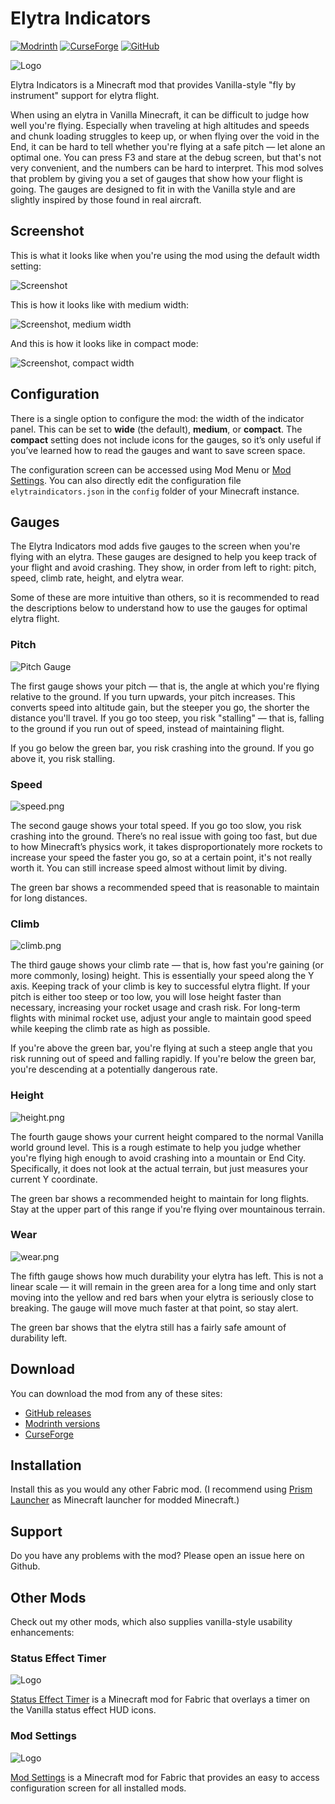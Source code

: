 # Elytra Indicators
[![Modrinth](https://img.shields.io/modrinth/dt/elytra-indicators?logo=modrinth)](https://modrinth.com/mod/elytra-indicators)
[![CurseForge](https://img.shields.io/curseforge/dt/1315463?logo=curseforge)](https://www.curseforge.com/minecraft/mc-mods/elytra-indicators)
[![GitHub](https://img.shields.io/github/downloads/magicus/ElytraIndicators/total?logo=github)](https://github.com/magicus/ElytraIndicators/releases)

![Logo](docs/logo.png)

Elytra Indicators is a Minecraft mod that provides Vanilla-style "fly by
instrument" support for elytra flight.

When using an elytra in Vanilla Minecraft, it can be difficult to judge how
well you're flying. Especially when traveling at high altitudes and speeds and
chunk loading struggles to keep up, or when flying over the void in the End, it
can be hard to tell whether you're flying at a safe pitch — let alone an
optimal one. You can press F3 and stare at the debug screen, but that's not
very convenient, and the numbers can be hard to interpret. This mod solves that
problem by giving you a set of gauges that show how your flight is going. The
gauges are designed to fit in with the Vanilla style and are slightly inspired
by those found in real aircraft.

## Screenshot

This is what it looks like when you're using the mod using the default width
setting:

![Screenshot](docs/screenshot.png)

This is how it looks like with medium width:

![Screenshot, medium width](docs/screenshot-medium.png)

And this is how it looks like in compact mode:

![Screenshot, compact width](docs/screenshot-compact.png)

## Configuration

There is a single option to configure the mod: the width of the indicator
panel. This can be set to **wide** (the default), **medium**, or **compact**.
The **compact** setting does not include icons for the gauges, so it’s only
useful if you’ve learned how to read the gauges and want to save screen space.

The configuration screen can be accessed using Mod Menu or [Mod
Settings](https://github.com/magicus/ModSettings). You can also directly edit
the configuration file `elytraindicators.json` in the `config` folder of your
Minecraft instance.

## Gauges

The Elytra Indicators mod adds five gauges to the screen when you're flying
with an elytra. These gauges are designed to help you keep track of your flight
and avoid crashing. They show, in order from left to right: pitch, speed, climb
rate, height, and elytra wear.

Some of these are more intuitive than others, so it is recommended to read the
descriptions below to understand how to use the gauges for optimal elytra
flight.

### Pitch

![Pitch Gauge](docs/pitch.png)

The first gauge shows your pitch — that is, the angle at which you're flying
relative to the ground. If you turn upwards, your pitch increases. This
converts speed into altitude gain, but the steeper you go, the shorter the
distance you'll travel. If you go too steep, you risk "stalling" — that is,
falling to the ground if you run out of speed, instead of maintaining flight.

If you go below the green bar, you risk crashing into the ground. If you go
above it, you risk stalling.

### Speed

![speed.png](docs/speed.png)

The second gauge shows your total speed. If you go too slow, you risk crashing
into the ground. There’s no real issue with going too fast, but due to how
Minecraft’s physics work, it takes disproportionately more rockets to increase
your speed the faster you go, so at a certain point, it's not really worth it.
You can still increase speed almost without limit by diving.

The green bar shows a recommended speed that is reasonable to maintain for long
distances.

### Climb

![climb.png](docs/climb.png)

The third gauge shows your climb rate — that is, how fast you're gaining (or
more commonly, losing) height. This is essentially your speed along the Y axis.
Keeping track of your climb is key to successful elytra flight. If your pitch
is either too steep or too low, you will lose height faster than necessary,
increasing your rocket usage and crash risk. For long-term flights with minimal
rocket use, adjust your angle to maintain good speed while keeping the climb
rate as high as possible.

If you're above the green bar, you're flying at such a steep angle that you
risk running out of speed and falling rapidly. If you're below the green bar,
you're descending at a potentially dangerous rate.

### Height

![height.png](docs/height.png)

The fourth gauge shows your current height compared to the normal Vanilla world
ground level. This is a rough estimate to help you judge whether you're flying
high enough to avoid crashing into a mountain or End City. Specifically, it
does not look at the actual terrain, but just measures your current Y
coordinate.

The green bar shows a recommended height to maintain for long flights. Stay at
the upper part of this range if you're flying over mountainous terrain.

### Wear

![wear.png](docs/wear.png)

The fifth gauge shows how much durability your elytra has left. This is not a
linear scale — it will remain in the green area for a long time and only start
moving into the yellow and red bars when your elytra is seriously close to
breaking. The gauge will move much faster at that point, so stay alert.

The green bar shows that the elytra still has a fairly safe amount of
durability left.

## Download

You can download the mod from any of these sites:

* [GitHub releases](https://github.com/magicus/ElytraIndicators/releases)
* [Modrinth versions](https://modrinth.com/mod/elytra-indicators/versions)
* [CurseForge](https://www.curseforge.com/minecraft/mc-mods/elytra-indicators/files)

## Installation

Install this as you would any other Fabric mod. (I recommend using [Prism
Launcher](https://prismlauncher.org/) as Minecraft launcher for modded
Minecraft.)

## Support

Do you have any problems with the mod? Please open an issue here on Github.

## Other Mods

Check out my other mods, which also supplies vanilla-style usability enhancements:

### Status Effect Timer

![Logo](https://raw.githubusercontent.com/magicus/statuseffecttimer/master/docs/logo.png)

[Status Effect Timer](https://github.com/magicus/statuseffecttimer) is a Minecraft mod for Fabric that overlays a timer on the Vanilla status effect HUD icons.

### Mod Settings

![Logo](https://raw.githubusercontent.com/magicus/ModSettings/master/docs/logo.png)

[Mod Settings](https://github.com/magicus/ModSettings) is a Minecraft mod for Fabric that provides an easy to access configuration screen for all installed mods.
